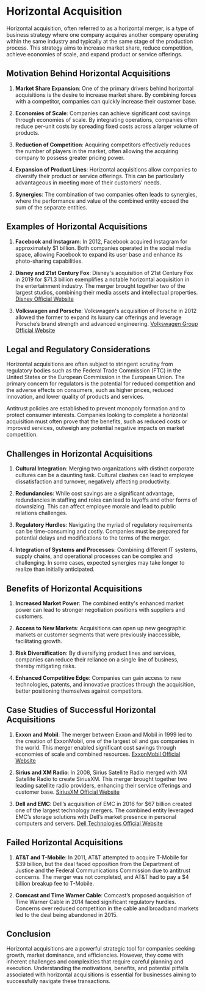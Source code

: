 # Horizontal Acquisition

Horizontal acquisition, often referred to as a horizontal merger, is a type of business strategy where one company acquires another company operating within the same industry and typically at the same stage of the production process. This strategy aims to increase market share, reduce competition, achieve economies of scale, and expand product or service offerings.

## Motivation Behind Horizontal Acquisitions

1. **Market Share Expansion**: One of the primary drivers behind horizontal acquisitions is the desire to increase market share. By combining forces with a competitor, companies can quickly increase their customer base.

2. **Economies of Scale**: Companies can achieve significant cost savings through economies of scale. By integrating operations, companies often reduce per-unit costs by spreading fixed costs across a larger volume of products.

3. **Reduction of Competition**: Acquiring competitors effectively reduces the number of players in the market, often allowing the acquiring company to possess greater pricing power.

4. **Expansion of Product Lines**: Horizontal acquisitions allow companies to diversify their product or service offerings. This can be particularly advantageous in meeting more of their customers' needs.

5. **Synergies**: The combination of two companies often leads to synergies, where the performance and value of the combined entity exceed the sum of the separate entities.

## Examples of Horizontal Acquisitions

1. **Facebook and Instagram**: In 2012, Facebook acquired Instagram for approximately $1 billion. Both companies operated in the social media space, allowing Facebook to expand its user base and enhance its photo-sharing capabilities.
   
2. **Disney and 21st Century Fox**: Disney's acquisition of 21st Century Fox in 2019 for $71.3 billion exemplifies a notable horizontal acquisition in the entertainment industry. The merger brought together two of the largest studios, combining their media assets and intellectual properties.
   [Disney Official Website](https://thewaltdisneycompany.com)

3. **Volkswagen and Porsche**: Volkswagen's acquisition of Porsche in 2012 allowed the former to expand its luxury car offerings and leverage Porsche’s brand strength and advanced engineering.
   [Volkswagen Group Official Website](https://www.volkswagenag.com)

## Legal and Regulatory Considerations

Horizontal acquisitions are often subject to stringent scrutiny from regulatory bodies such as the Federal Trade Commission (FTC) in the United States or the European Commission in the European Union. The primary concern for regulators is the potential for reduced competition and the adverse effects on consumers, such as higher prices, reduced innovation, and lower quality of products and services.

Antitrust policies are established to prevent monopoly formation and to protect consumer interests. Companies looking to complete a horizontal acquisition must often prove that the benefits, such as reduced costs or improved services, outweigh any potential negative impacts on market competition.

## Challenges in Horizontal Acquisitions

1. **Cultural Integration**: Merging two organizations with distinct corporate cultures can be a daunting task. Cultural clashes can lead to employee dissatisfaction and turnover, negatively affecting productivity.

2. **Redundancies**: While cost savings are a significant advantage, redundancies in staffing and roles can lead to layoffs and other forms of downsizing. This can affect employee morale and lead to public relations challenges.

3. **Regulatory Hurdles**: Navigating the myriad of regulatory requirements can be time-consuming and costly. Companies must be prepared for potential delays and modifications to the terms of the merger.

4. **Integration of Systems and Processes**: Combining different IT systems, supply chains, and operational processes can be complex and challenging. In some cases, expected synergies may take longer to realize than initially anticipated.

## Benefits of Horizontal Acquisitions

1. **Increased Market Power**: The combined entity's enhanced market power can lead to stronger negotiation positions with suppliers and customers.

2. **Access to New Markets**: Acquisitions can open up new geographic markets or customer segments that were previously inaccessible, facilitating growth.

3. **Risk Diversification**: By diversifying product lines and services, companies can reduce their reliance on a single line of business, thereby mitigating risks.

4. **Enhanced Competitive Edge**: Companies can gain access to new technologies, patents, and innovative practices through the acquisition, better positioning themselves against competitors.

## Case Studies of Successful Horizontal Acquisitions

1. **Exxon and Mobil**: The merger between Exxon and Mobil in 1999 led to the creation of ExxonMobil, one of the largest oil and gas companies in the world. This merger enabled significant cost savings through economies of scale and combined resources.
   [ExxonMobil Official Website](https://corporate.exxonmobil.com)

2. **Sirius and XM Radio**: In 2008, Sirius Satellite Radio merged with XM Satellite Radio to create SiriusXM. This merger brought together two leading satellite radio providers, enhancing their service offerings and customer base.
   [SiriusXM Official Website](https://www.siriusxm.com)

3. **Dell and EMC**: Dell’s acquisition of EMC in 2016 for $67 billion created one of the largest technology mergers. The combined entity leveraged EMC’s storage solutions with Dell’s market presence in personal computers and servers.
   [Dell Technologies Official Website](https://www.delltechnologies.com)

## Failed Horizontal Acquisitions

1. **AT&T and T-Mobile**: In 2011, AT&T attempted to acquire T-Mobile for $39 billion, but the deal faced opposition from the Department of Justice and the Federal Communications Commission due to antitrust concerns. The merger was not completed, and AT&T had to pay a $4 billion breakup fee to T-Mobile.

2. **Comcast and Time Warner Cable**: Comcast’s proposed acquisition of Time Warner Cable in 2014 faced significant regulatory hurdles. Concerns over reduced competition in the cable and broadband markets led to the deal being abandoned in 2015.

## Conclusion

Horizontal acquisitions are a powerful strategic tool for companies seeking growth, market dominance, and efficiencies. However, they come with inherent challenges and complexities that require careful planning and execution. Understanding the motivations, benefits, and potential pitfalls associated with horizontal acquisitions is essential for businesses aiming to successfully navigate these transactions.